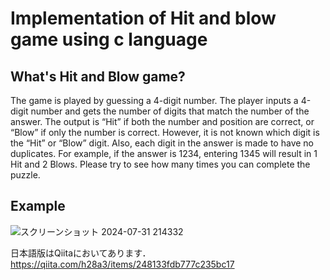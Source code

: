 # Implementation of Hit and blow game using c language

## What's Hit and Blow game?

The game is played by guessing a 4-digit number.
The player inputs a 4-digit number and gets the number of digits that match the number of the answer.
The output is “Hit” if both the number and position are correct, or “Blow” if only the number is correct.
However, it is not known which digit is the “Hit” or “Blow” digit.
Also, each digit in the answer is made to have no duplicates.
For example, if the answer is 1234, entering 1345 will result in 1 Hit and 2 Blows.
Please try to see how many times you can complete the puzzle.

## Example
![スクリーンショット 2024-07-31 214332](https://github.com/user-attachments/assets/d7c2ebbb-1c26-4d4e-ad2b-3d020741f83d)

日本語版はQiitaにおいてあります．
https://qiita.com/h28a3/items/248133fdb777c235bc17
